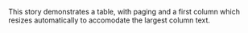 This story demonstrates a table, with paging and a first column which resizes automatically to accomodate the largest column text.
